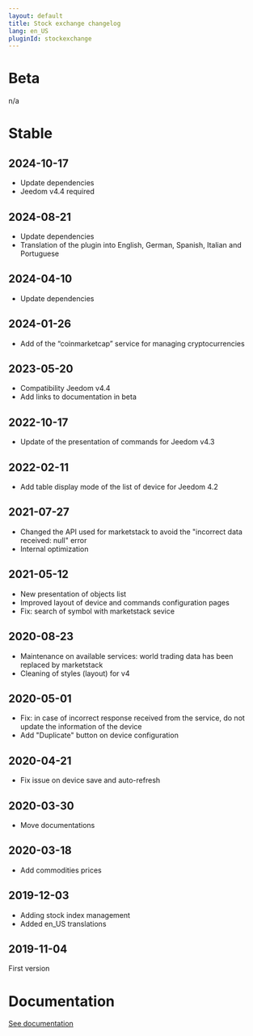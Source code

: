 ```yaml
---
layout: default
title: Stock exchange changelog
lang: en_US
pluginId: stockexchange
---
```


# Beta

n/a

# Stable

## 2024-10-17

- Update dependencies
- Jeedom v4.4 required

## 2024-08-21

- Update dependencies
- Translation of the plugin into English, German, Spanish, Italian and Portuguese

## 2024-04-10

- Update dependencies

## 2024-01-26

- Add of the “coinmarketcap” service for managing cryptocurrencies

## 2023-05-20

- Compatibility Jeedom v4.4
- Add links to documentation in beta

## 2022-10-17

- Update of the presentation of commands for Jeedom v4.3

## 2022-02-11

- Add table display mode of the list of device for Jeedom 4.2

## 2021-07-27

- Changed the API used for marketstack to avoid the "incorrect data received: null" error
- Internal optimization

## 2021-05-12

- New presentation of objects list
- Improved layout of device and commands configuration pages
- Fix: search of symbol with marketstack sevice

## 2020-08-23

- Maintenance on available services: world trading data has been replaced by marketstack
- Cleaning of styles (layout) for v4

## 2020-05-01

- Fix: in case of incorrect response received from the service, do not update the information of the device
- Add "Duplicate" button on device configuration

## 2020-04-21

- Fix issue on device save and auto-refresh

## 2020-03-30

- Move documentations

## 2020-03-18

- Add commodities prices

## 2019-12-03

- Adding stock index management
- Added en_US translations

## 2019-11-04

First version

# Documentation

[See documentation]({{site.baseurl}}/{{page.pluginId}}/{{page.lang}})
